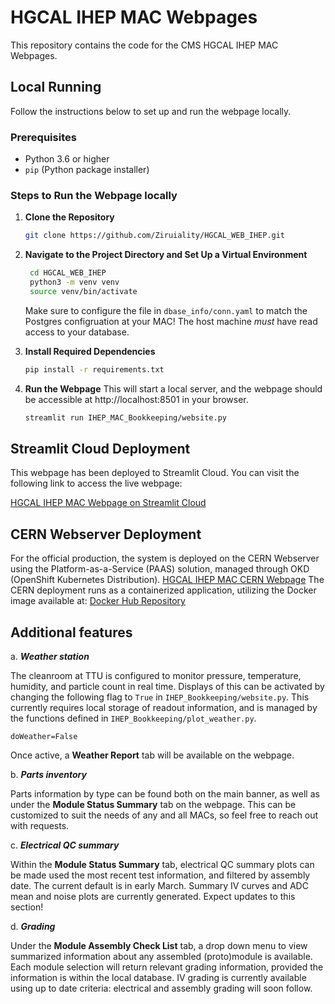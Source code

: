 # HGCAL IHEP MAC Webpages

This repository contains the code for the CMS HGCAL IHEP MAC Webpages. 

## Local Running
Follow the instructions below to set up and run the webpage locally.

### Prerequisites

- Python 3.6 or higher
- `pip` (Python package installer)

### Steps to Run the Webpage locally

1. **Clone the Repository**  
   
   ```bash
   git clone https://github.com/Ziruiality/HGCAL_WEB_IHEP.git
   ```
3. **Navigate to the Project Directory and Set Up a Virtual Environment**

   ```bash
    cd HGCAL_WEB_IHEP
    python3 -m venv venv
    source venv/bin/activate
   ```
   Make sure to configure the file in `dbase_info/conn.yaml` to match the Postgres configruation at your MAC! The host machine *must* have read access to your database.

4. **Install Required Dependencies**

   ```bash
   pip install -r requirements.txt
   ```
5. **Run the Webpage**
   This will start a local server, and the webpage should be accessible at http://localhost:8501 in your browser.
   ```bash
   streamlit run IHEP_MAC_Bookkeeping/website.py
   ```
## Streamlit Cloud Deployment

This webpage has been deployed to Streamlit Cloud. You can visit the following link to access the live webpage:

[HGCAL IHEP MAC Webpage on Streamlit Cloud](https://hgcalwebihep-tgpbgf9zcivmoknet5wva5.streamlit.app/)

## CERN Webserver Deployment

For the official production, the system is deployed on the CERN Webserver using the Platform-as-a-Service (PAAS) solution, managed through OKD (OpenShift Kubernetes Distribution).
[HGCAL IHEP MAC CERN Webpage](https://hgcal-hgcal-ihep-website.app.cern.ch/)
The CERN deployment runs as a containerized application, utilizing the Docker image available at:
[Docker Hub Repository](https://hub.docker.com/repository/docker/ziruiality/hgcal_web_ihep/general)


## Additional features

a. ***Weather station*** 

The cleanroom at TTU is configured to monitor pressure, temperature, humidity, and particle count in real time. Displays of this can be activated by changing the following flag to `True` in `IHEP_Bookkeeping/website.py`. This currently requires local storage of readout information, and is managed by the functions defined in `IHEP_Bookkeeping/plot_weather.py`. 

```
doWeather=False
```
Once active, a ****Weather Report**** tab will be available on the webpage.

b. ***Parts inventory***

Parts information by type can be found both on the main banner, as well as under the ****Module Status Summary**** tab on the webpage. This can be customized to suit the needs of any and all MACs, so feel free to reach out with requests.

c. ***Electrical QC summary***

Within the ****Module Status Summary**** tab, electrical QC summary plots can be made used the most recent test information, and filtered by assembly date. The current default is in early March. Summary IV curves and ADC mean and noise plots are currently generated. Expect updates to this section!

d. ***Grading***

Under the ****Module Assembly Check List**** tab, a drop down menu to view summarized information about any assembled (proto)module is available. Each module selection will return relevant grading information, provided the information is within the local database. IV grading is currently available using up to date criteria: electrical and assembly grading will soon follow.
